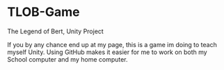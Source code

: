 # TLOB-Game
The Legend of Bert, Unity Project

If you by any chance end up at my page, this is a game im doing to teach myself Unity. Using GitHub makes it easier for me to work on both my School computer and my home computer.
